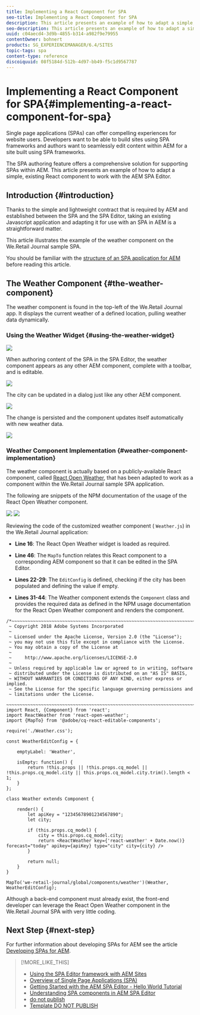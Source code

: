 ```yaml
---
title: Implementing a React Component for SPA
seo-title: Implementing a React Component for SPA
description: This article presents an example of how to adapt a simple, existing React component to work with the AEM SPA Editor.
seo-description: This article presents an example of how to adapt a simple, existing React component to work with the AEM SPA Editor.
uuid: c04aecd4-3d9b-4855-b314-a982f9e79955
contentOwner: bohnert
products: SG_EXPERIENCEMANAGER/6.4/SITES
topic-tags: spa
content-type: reference
discoiquuid: 08f5184d-512b-4d97-bb49-f5c1d9567787
---
```


# Implementing a React Component for SPA{#implementing-a-react-component-for-spa}

Single page applications (SPAs) can offer compelling experiences for website users. Developers want to be able to build sites using SPA frameworks and authors want to seamlessly edit content within AEM for a site built using SPA frameworks.

The SPA authoring feature offers a comprehensive solution for supporting SPAs within AEM. This article presents an example of how to adapt a simple, existing React component to work with the AEM SPA Editor.

## Introduction {#introduction}

Thanks to the simple and lightweight contract that is required by AEM and established between the SPA and the SPA Editor, taking an existing Javascript application and adapting it for use with an SPA in AEM is a straightforward matter.

This article illustrates the example of the weather component on the We.Retail Journal sample SPA.

You should be familiar with the [structure of an SPA application for AEM](../../../sites/developing/using/spa-getting-started-react.md) before reading this article.

## The Weather Component {#the-weather-component}

The weather component is found in the top-left of the We.Retail Journal app. It displays the current weather of a defined location, pulling weather data dynamically.

### Using the Weather Widget {#using-the-weather-widget}

![](assets/screen_shot_2018-06-08at143224.png)

When authoring content of the SPA in the SPA Editor, the weather component appears as any other AEM component, complete with a toolbar, and is editable.

![](assets/screen_shot_2018-06-08at143304.png)

The city can be updated in a dialog just like any other AEM component.

![](assets/screen_shot_2018-06-08at143446.png)

The change is persisted and the component updates itself automatically with new weather data.

![](assets/screen_shot_2018-06-08at143524.png) 

### Weather Component Implementation {#weather-component-implementation}

The weather component is actually based on a publicly-available React component, called [React Open Weather](https://www.npmjs.com/package/react-open-weather), that has been adapted to work as a component within the We.Retail Journal sample SPA application.

The following are snippets of the NPM documentation of the usage of the React Open Weather component.

![](assets/screen_shot_2018-06-08at144723.png) ![](assets/screen_shot_2018-06-08at144215.png)

Reviewing the code of the customized weather component ( `Weather.js`) in the We.Retail Journal application:

* **Line 16**: The React Open Weather widget is loaded as required.
* **Line 46**: The `MapTo` function relates this React component to a corresponding AEM component so that it can be edited in the SPA Editor.

* **Lines 22-29**: The `EditConfig` is defined, checking if the city has been populated and defining the value if empty.

* **Lines 31-44**: The Weather component extends the `Component` class and provides the required data as defined in the NPM usage documentation for the React Open Weather component and renders the component.

```
/*~~~~~~~~~~~~~~~~~~~~~~~~~~~~~~~~~~~~~~~~~~~~~~~~~~~~~~~~~~~~~~~~~~~~~~~~~~~~~~
 ~ Copyright 2018 Adobe Systems Incorporated
 ~
 ~ Licensed under the Apache License, Version 2.0 (the "License");
 ~ you may not use this file except in compliance with the License.
 ~ You may obtain a copy of the License at
 ~
 ~     http://www.apache.org/licenses/LICENSE-2.0
 ~
 ~ Unless required by applicable law or agreed to in writing, software
 ~ distributed under the License is distributed on an "AS IS" BASIS,
 ~ WITHOUT WARRANTIES OR CONDITIONS OF ANY KIND, either express or implied.
 ~ See the License for the specific language governing permissions and
 ~ limitations under the License.
 ~~~~~~~~~~~~~~~~~~~~~~~~~~~~~~~~~~~~~~~~~~~~~~~~~~~~~~~~~~~~~~~~~~~~~~~~~~~~~*/
import React, {Component} from 'react';
import ReactWeather from 'react-open-weather';
import {MapTo} from '@adobe/cq-react-editable-components';

require('./Weather.css');

const WeatherEditConfig = {

    emptyLabel: 'Weather',

    isEmpty: function() {
        return !this.props || !this.props.cq_model || !this.props.cq_model.city || this.props.cq_model.city.trim().length < 1;
    }
};

class Weather extends Component {

    render() {
        let apiKey = "12345678901234567890";
        let city;

        if (this.props.cq_model) {
            city = this.props.cq_model.city;
            return <ReactWeather key={'react-weather' + Date.now()} forecast="today" apikey={apiKey} type="city" city={city} />
        }

        return null;
    }
}

MapTo('we-retail-journal/global/components/weather')(Weather, WeatherEditConfig);

```

Although a back-end component must already exist, the front-end developer can leverage the React Open Weather component in the We.Retail Journal SPA with very little coding.

## Next Step {#next-step}

For further information about developing SPAs for AEM see the article [Developing SPAs for AEM](../../../sites/developing/using/spa-architecture.md).

>[!MORE_LIKE_THIS]
>
>* [Using the SPA Editor framework with AEM Sites](/content/help/en/experience-manager/kt/sites/using/spa-editor-framework-feature-video-use)
>* [Overview of Single Page Applications (SPA)](/content/help/en/experience-manager/kt/sites/using/spa-overview-feature-video)
>* [Getting Started with the AEM SPA Editor - Hello World Tutorial](/content/help/en/experience-manager/kt/sites/using/spa-editor-helloworld-tutorial-use)
>* [Understanding SPA components in AEM SPA Editor](/content/help/en/experience-manager/kt/sites/using/spa-editor-components-technical-video-understand)
>* [do not publish](/content/help/en/experience-manager/kt/sites/using/getting-started-spa-wknd-tutorial-develop/react/chapter-0-project-setup)
>* [Template DO NOT PUBLISH](/content/help/en/experience-manager/kt/sites/using/getting-started-spa-wknd-tutorial-develop/react/template)
